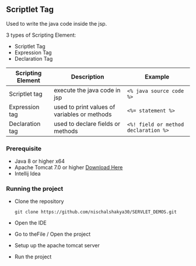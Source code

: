 ## Scriptlet Tag

Used to write the java code inside the jsp.

3 types of Scripting Element:

* Scriptlet Tag
* Expression Tag
* Declaration Tag

| Scripting Element | Description | Example |
| ----------------- | ----------- | ------- |
| Scriptlet tag     | execute the java code in  jsp | ```<% java source code %>```| 
| Expression tag    | used to print values of variables or methods | ```<%= statement %>```|
| Declaration tag   | used to declare fields or methods | ```<%! field or method declaration %>```| 

### Prerequisite

* Java 8 or higher x64
* Apache Tomcat 7.0 or higher [Download Here](https://tomcat.apache.org/download-70.cgi)
* Intellij Idea

### Running the project

* Clone the repository

  ``git clone https://github.com/nischalshakya30/SERVLET_DEMOS.git``

* Open the IDE

* Go to theFile / Open the project

* Setup up the apache tomcat server

* Run the project 


